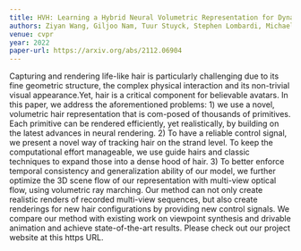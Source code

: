 ```yaml
---
title: HVH: Learning a Hybrid Neural Volumetric Representation for Dynamic Hair Performance Capture
authors: Ziyan Wang, Giljoo Nam, Tuur Stuyck, Stephen Lombardi, Michael Zollhoefer, Jessica Hodgins, Christoph Lassner
venue: cvpr
year: 2022
paper-url: https://arxiv.org/abs/2112.06904
---
```



Capturing and rendering life-like hair is particularly challenging due to its fine geometric structure, the complex physical interaction and its non-trivial visual appearance.Yet, hair is a critical component for believable avatars. In this paper, we address the aforementioned problems: 1) we use a novel, volumetric hair representation that is com-posed of thousands of primitives. Each primitive can be rendered efficiently, yet realistically, by building on the latest advances in neural rendering. 2) To have a reliable control signal, we present a novel way of tracking hair on the strand level. To keep the computational effort manageable, we use guide hairs and classic techniques to expand those into a dense hood of hair. 3) To better enforce temporal consistency and generalization ability of our model, we further optimize the 3D scene flow of our representation with multi-view optical flow, using volumetric ray marching. Our method can not only create realistic renders of recorded multi-view sequences, but also create renderings for new hair configurations by providing new control signals. We compare our method with existing work on viewpoint synthesis and drivable animation and achieve state-of-the-art results. Please check out our project website at this https URL.

